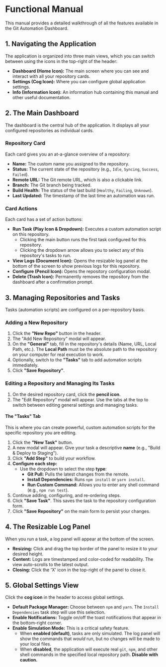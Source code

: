 # Functional Manual

This manual provides a detailed walkthrough of all the features available in the Git Automation Dashboard.

## 1. Navigating the Application

The application is organized into three main views, which you can switch between using the icons in the top-right of the header:

-   **Dashboard (Home Icon):** The main screen where you can see and interact with all your repository cards.
-   **Settings (Cog Icon):** Where you can configure global application settings.
-   **Info (Information Icon):** An information hub containing this manual and other useful documentation.

## 2. The Main Dashboard

The dashboard is the central hub of the application. It displays all your configured repositories as individual cards.

### Repository Card

Each card gives you an at-a-glance overview of a repository:

-   **Name:** The custom name you assigned to the repository.
-   **Status:** The current state of the repository (e.g., `Idle`, `Syncing`, `Success`, `Failed`).
-   **Remote URL:** The Git remote URL, which is also a clickable link.
-   **Branch:** The Git branch being tracked.
-   **Build Health:** The status of the last build (`Healthy`, `Failing`, `Unknown`).
-   **Last Updated:** The timestamp of the last time an automation was run.

### Card Actions

Each card has a set of action buttons:

-   **Run Task (Play Icon & Dropdown):** Executes a custom automation script on this repository.
    - Clicking the main button runs the first task configured for this repository.
    - Clicking the dropdown arrow allows you to select any of this repository's tasks to run.
-   **View Logs (Document Icon):** Opens the resizable log panel at the bottom of the screen to show previous logs for this repository.
-   **Configure (Pencil Icon):** Opens the repository configuration modal.
-   **Delete (Trash Icon):** Permanently removes the repository from the dashboard after a confirmation prompt.

## 3. Managing Repositories and Tasks

Tasks (automation scripts) are configured on a per-repository basis.

### Adding a New Repository

1.  Click the **"New Repo"** button in the header.
2.  The "Add New Repository" modal will appear.
3.  On the **"General"** tab, fill in the repository's details (Name, URL, Local Path, etc.). The **Local Path** must be the absolute path to the repository on your computer for real execution to work.
4.  Optionally, switch to the **"Tasks"** tab to add automation scripts immediately.
5.  Click **"Save Repository"**.

### Editing a Repository and Managing Its Tasks

1.  On the desired repository card, click the **pencil icon**.
2.  The "Edit Repository" modal will appear. Use the tabs at the top to switch between editing general settings and managing tasks.

#### The "Tasks" Tab
This is where you can create powerful, custom automation scripts for the specific repository you are editing.

1. Click the **"New Task"** button.
2. A new modal will appear. Give your task a descriptive **name** (e.g., "Build & Deploy to Staging").
3. Click **"Add Step"** to build your workflow.
4. **Configure each step:**
   -   Use the dropdown to select the step **type**:
       -   **Git Pull:** Pulls the latest changes from the remote.
       -   **Install Dependencies:** Runs `npm install` or `yarn install`.
       -   **Run Custom Command:** Allows you to enter any shell command (e.g., `npm run test`).
5. Continue adding, configuring, and re-ordering steps.
6. Click **"Save Task"**. This saves the task to the repository configuration form.
7. Click **"Save Repository"** on the main form to persist your changes.

## 4. The Resizable Log Panel

When you run a task, a log panel will appear at the bottom of the screen.

-   **Resizing:** Click and drag the top border of the panel to resize it to your desired height.
-   **Content:** Logs are timestamped and color-coded for readability. The view auto-scrolls to the latest output.
-   **Closing:** Click the 'X' icon in the top-right of the panel to close it.

## 5. Global Settings View

Click the **cog icon** in the header to access global settings.

-   **Default Package Manager:** Choose between `npm` and `yarn`. The `Install Dependencies` task step will use this selection.
-   **Enable Notifications:** Toggle on/off the toast notifications that appear in the bottom-right corner.
-   **Enable Simulation Mode:** This is a critical safety feature.
    -   When **enabled (default)**, tasks are only simulated. The log panel will show the commands that *would* run, but no changes will be made to your local files.
    -   When **disabled**, the application will execute real `git`, `npm`, and other shell commands in the specified local repository path. **Disable with caution.**